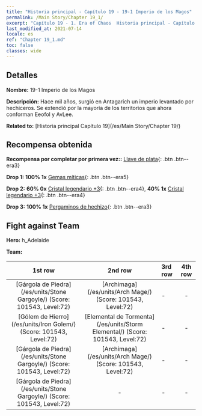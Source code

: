 ```yaml
---
title: "Historia principal - Capítulo 19 - 19-1 Imperio de los Magos"
permalink: /Main Story/Chapter 19_1/
excerpt: "Capítulo 19 - 1. Era of Chaos  Historia principal - Capítulo 19_1. 19-1 Imperio de los Magos"
last_modified_at: 2021-07-14
locale: es
ref: "Chapter 19_1.md"
toc: false
classes: wide
---
```


## Detalles

 **Nombre:** 19-1 Imperio de los Magos

 **Descripción:** Hace mil años, surgió en Antagarich un imperio levantado por hechiceros. Se extendió por la mayoría de los territorios que ahora conforman Eeofol y AvLee.

 **Related to:** [Historia principal Capítulo 19](/es/Main Story/Chapter 19/)

## Recompensa obtenida

 **Recompensa por completar por primera vez::** [Llave de plata](/ItemsES/con_693/){: .btn .btn--era3}

 **Drop 1:** **100% 1x** [Gemas míticas](/ItemsES/mat_65/){: .btn .btn--era5}

 **Drop 2:** **60% 0x** [Cristal legendario +3](/ItemsES/mat_59/){: .btn .btn--era4}, **40% 1x** [Cristal legendario +3](/ItemsES/mat_59/){: .btn .btn--era4}

 **Drop 3:** **100% 1x** [Pergaminos de hechizo](/ItemsES/con_694/){: .btn .btn--era3}


## Fight against Team
 **Hero:** h_Adelaide

 **Team:**


  | 1st row | 2nd row | 3rd row | 4th row |
  |:----:|:----:|:----|:----:|
  | [Gárgola de Piedra](/es/units/Stone Gargoyle/) (Score: 101543, Level:72)  | [Archimaga](/es/units/Arch Mage/) (Score: 101543, Level:72)  | - | - |
  | [Gólem de Hierro](/es/units/Iron Golem/) (Score: 101543, Level:72)  | [Elemental de Tormenta](/es/units/Storm Elemental/) (Score: 101543, Level:72)  | - | - |
  | [Gárgola de Piedra](/es/units/Stone Gargoyle/) (Score: 101543, Level:72)  | [Archimaga](/es/units/Arch Mage/) (Score: 101543, Level:72)  | - | - |
  | [Gárgola de Piedra](/es/units/Stone Gargoyle/) (Score: 101543, Level:72)  | - | - | - |


